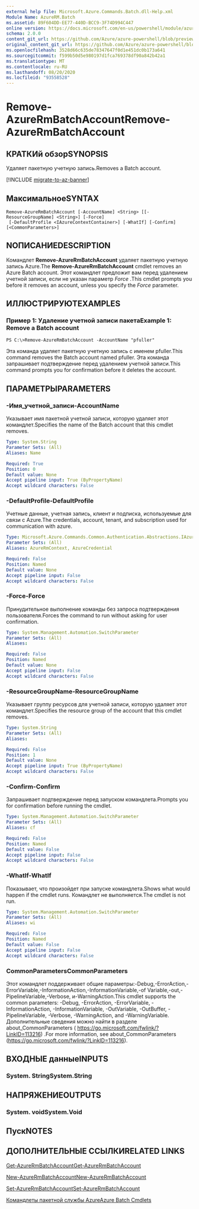 ```yaml
---
external help file: Microsoft.Azure.Commands.Batch.dll-Help.xml
Module Name: AzureRM.Batch
ms.assetid: 89F604DD-EE77-440D-BCC9-3F74D994C447
online version: https://docs.microsoft.com/en-us/powershell/module/azurerm.batch/remove-azurermbatchaccount
schema: 2.0.0
content_git_url: https://github.com/Azure/azure-powershell/blob/preview/src/ResourceManager/AzureBatch/Commands.Batch/help/Remove-AzureRmBatchAccount.md
original_content_git_url: https://github.com/Azure/azure-powershell/blob/preview/src/ResourceManager/AzureBatch/Commands.Batch/help/Remove-AzureRmBatchAccount.md
ms.openlocfilehash: 3528d66c635de78347647f0d1e451dc0b173a641
ms.sourcegitcommit: f599b50d5e980197d1fca769378df90a842b42a1
ms.translationtype: MT
ms.contentlocale: ru-RU
ms.lasthandoff: 08/20/2020
ms.locfileid: "93558528"
---
```

# <span data-ttu-id="4052a-101">Remove-AzureRmBatchAccount</span><span class="sxs-lookup"><span data-stu-id="4052a-101">Remove-AzureRmBatchAccount</span></span>

## <span data-ttu-id="4052a-102">КРАТКИй обзор</span><span class="sxs-lookup"><span data-stu-id="4052a-102">SYNOPSIS</span></span>
<span data-ttu-id="4052a-103">Удаляет пакетную учетную запись.</span><span class="sxs-lookup"><span data-stu-id="4052a-103">Removes a Batch account.</span></span>

[!INCLUDE [migrate-to-az-banner](../../includes/migrate-to-az-banner.md)]

## <span data-ttu-id="4052a-104">Максимальное</span><span class="sxs-lookup"><span data-stu-id="4052a-104">SYNTAX</span></span>

```
Remove-AzureRmBatchAccount [-AccountName] <String> [[-ResourceGroupName] <String>] [-Force]
 [-DefaultProfile <IAzureContextContainer>] [-WhatIf] [-Confirm] [<CommonParameters>]
```

## <span data-ttu-id="4052a-105">NОПИСАНИЕ</span><span class="sxs-lookup"><span data-stu-id="4052a-105">DESCRIPTION</span></span>
<span data-ttu-id="4052a-106">Командлет **Remove-AzureRmBatchAccount** удаляет пакетную учетную запись Azure.</span><span class="sxs-lookup"><span data-stu-id="4052a-106">The **Remove-AzureRmBatchAccount** cmdlet removes an Azure Batch account.</span></span>
<span data-ttu-id="4052a-107">Этот командлет предложит вам перед удалением учетной записи, если не указан параметр *Force* .</span><span class="sxs-lookup"><span data-stu-id="4052a-107">This cmdlet prompts you before it removes an account, unless you specify the *Force* parameter.</span></span>

## <span data-ttu-id="4052a-108">ИЛЛЮСТРИРУЮТ</span><span class="sxs-lookup"><span data-stu-id="4052a-108">EXAMPLES</span></span>

### <span data-ttu-id="4052a-109">Пример 1: Удаление учетной записи пакета</span><span class="sxs-lookup"><span data-stu-id="4052a-109">Example 1: Remove a Batch account</span></span>
```
PS C:\>Remove-AzureRmBatchAccount -AccountName "pfuller"
```

<span data-ttu-id="4052a-110">Эта команда удаляет пакетную учетную запись с именем pfuller.</span><span class="sxs-lookup"><span data-stu-id="4052a-110">This command removes the Batch account named pfuller.</span></span>
<span data-ttu-id="4052a-111">Эта команда запрашивает подтверждение перед удалением учетной записи.</span><span class="sxs-lookup"><span data-stu-id="4052a-111">This command prompts you for confirmation before it deletes the account.</span></span>

## <span data-ttu-id="4052a-112">ПАРАМЕТРЫ</span><span class="sxs-lookup"><span data-stu-id="4052a-112">PARAMETERS</span></span>

### <span data-ttu-id="4052a-113">-Имя_учетной_записи</span><span class="sxs-lookup"><span data-stu-id="4052a-113">-AccountName</span></span>
<span data-ttu-id="4052a-114">Указывает имя пакетной учетной записи, которую удаляет этот командлет.</span><span class="sxs-lookup"><span data-stu-id="4052a-114">Specifies the name of the Batch account that this cmdlet removes.</span></span>

```yaml
Type: System.String
Parameter Sets: (All)
Aliases: Name

Required: True
Position: 0
Default value: None
Accept pipeline input: True (ByPropertyName)
Accept wildcard characters: False
```

### <span data-ttu-id="4052a-115">-DefaultProfile</span><span class="sxs-lookup"><span data-stu-id="4052a-115">-DefaultProfile</span></span>
<span data-ttu-id="4052a-116">Учетные данные, учетная запись, клиент и подписка, используемые для связи с Azure.</span><span class="sxs-lookup"><span data-stu-id="4052a-116">The credentials, account, tenant, and subscription used for communication with azure.</span></span>

```yaml
Type: Microsoft.Azure.Commands.Common.Authentication.Abstractions.IAzureContextContainer
Parameter Sets: (All)
Aliases: AzureRmContext, AzureCredential

Required: False
Position: Named
Default value: None
Accept pipeline input: False
Accept wildcard characters: False
```

### <span data-ttu-id="4052a-117">-Force</span><span class="sxs-lookup"><span data-stu-id="4052a-117">-Force</span></span>
<span data-ttu-id="4052a-118">Принудительное выполнение команды без запроса подтверждения пользователя.</span><span class="sxs-lookup"><span data-stu-id="4052a-118">Forces the command to run without asking for user confirmation.</span></span>

```yaml
Type: System.Management.Automation.SwitchParameter
Parameter Sets: (All)
Aliases:

Required: False
Position: Named
Default value: None
Accept pipeline input: False
Accept wildcard characters: False
```

### <span data-ttu-id="4052a-119">-ResourceGroupName</span><span class="sxs-lookup"><span data-stu-id="4052a-119">-ResourceGroupName</span></span>
<span data-ttu-id="4052a-120">Указывает группу ресурсов для учетной записи, которую удаляет этот командлет.</span><span class="sxs-lookup"><span data-stu-id="4052a-120">Specifies the resource group of the account that this cmdlet removes.</span></span>

```yaml
Type: System.String
Parameter Sets: (All)
Aliases:

Required: False
Position: 1
Default value: None
Accept pipeline input: True (ByPropertyName)
Accept wildcard characters: False
```

### <span data-ttu-id="4052a-121">-Confirm</span><span class="sxs-lookup"><span data-stu-id="4052a-121">-Confirm</span></span>
<span data-ttu-id="4052a-122">Запрашивает подтверждение перед запуском командлета.</span><span class="sxs-lookup"><span data-stu-id="4052a-122">Prompts you for confirmation before running the cmdlet.</span></span>

```yaml
Type: System.Management.Automation.SwitchParameter
Parameter Sets: (All)
Aliases: cf

Required: False
Position: Named
Default value: False
Accept pipeline input: False
Accept wildcard characters: False
```

### <span data-ttu-id="4052a-123">-WhatIf</span><span class="sxs-lookup"><span data-stu-id="4052a-123">-WhatIf</span></span>
<span data-ttu-id="4052a-124">Показывает, что произойдет при запуске командлета.</span><span class="sxs-lookup"><span data-stu-id="4052a-124">Shows what would happen if the cmdlet runs.</span></span>
<span data-ttu-id="4052a-125">Командлет не выполняется.</span><span class="sxs-lookup"><span data-stu-id="4052a-125">The cmdlet is not run.</span></span>

```yaml
Type: System.Management.Automation.SwitchParameter
Parameter Sets: (All)
Aliases: wi

Required: False
Position: Named
Default value: False
Accept pipeline input: False
Accept wildcard characters: False
```

### <span data-ttu-id="4052a-126">CommonParameters</span><span class="sxs-lookup"><span data-stu-id="4052a-126">CommonParameters</span></span>
<span data-ttu-id="4052a-127">Этот командлет поддерживает общие параметры:-Debug,-ErrorAction,-ErrorVariable,-InformationAction,-InformationVariable,-of Variable,-out,-PipelineVariable,-Verbose, и-WarningAction.</span><span class="sxs-lookup"><span data-stu-id="4052a-127">This cmdlet supports the common parameters: -Debug, -ErrorAction, -ErrorVariable, -InformationAction, -InformationVariable, -OutVariable, -OutBuffer, -PipelineVariable, -Verbose, -WarningAction, and -WarningVariable.</span></span> <span data-ttu-id="4052a-128">Дополнительные сведения можно найти в разделе about_CommonParameters ( https://go.microsoft.com/fwlink/?LinkID=113216) .</span><span class="sxs-lookup"><span data-stu-id="4052a-128">For more information, see about_CommonParameters (https://go.microsoft.com/fwlink/?LinkID=113216).</span></span>

## <span data-ttu-id="4052a-129">ВХОДНЫЕ данные</span><span class="sxs-lookup"><span data-stu-id="4052a-129">INPUTS</span></span>

### <span data-ttu-id="4052a-130">System. String</span><span class="sxs-lookup"><span data-stu-id="4052a-130">System.String</span></span>

## <span data-ttu-id="4052a-131">НАПРЯЖЕНИЕ</span><span class="sxs-lookup"><span data-stu-id="4052a-131">OUTPUTS</span></span>

### <span data-ttu-id="4052a-132">System. void</span><span class="sxs-lookup"><span data-stu-id="4052a-132">System.Void</span></span>

## <span data-ttu-id="4052a-133">Пуск</span><span class="sxs-lookup"><span data-stu-id="4052a-133">NOTES</span></span>

## <span data-ttu-id="4052a-134">ДОПОЛНИТЕЛЬНЫЕ ССЫЛКИ</span><span class="sxs-lookup"><span data-stu-id="4052a-134">RELATED LINKS</span></span>

[<span data-ttu-id="4052a-135">Get-AzureRmBatchAccount</span><span class="sxs-lookup"><span data-stu-id="4052a-135">Get-AzureRmBatchAccount</span></span>](./Get-AzureRmBatchAccount.md)

[<span data-ttu-id="4052a-136">New-AzureRmBatchAccount</span><span class="sxs-lookup"><span data-stu-id="4052a-136">New-AzureRmBatchAccount</span></span>](./New-AzureRmBatchAccount.md)

[<span data-ttu-id="4052a-137">Set-AzureRmBatchAccount</span><span class="sxs-lookup"><span data-stu-id="4052a-137">Set-AzureRmBatchAccount</span></span>](./Set-AzureRmBatchAccount.md)

[<span data-ttu-id="4052a-138">Командлеты пакетной службы Azure</span><span class="sxs-lookup"><span data-stu-id="4052a-138">Azure Batch Cmdlets</span></span>](./AzureRM.Batch.md)


